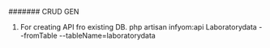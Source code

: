 ####### 
CRUD GEN

1. For creating API fro existing DB.
	php artisan infyom:api Laboratorydata --fromTable --tableName=laboratorydata